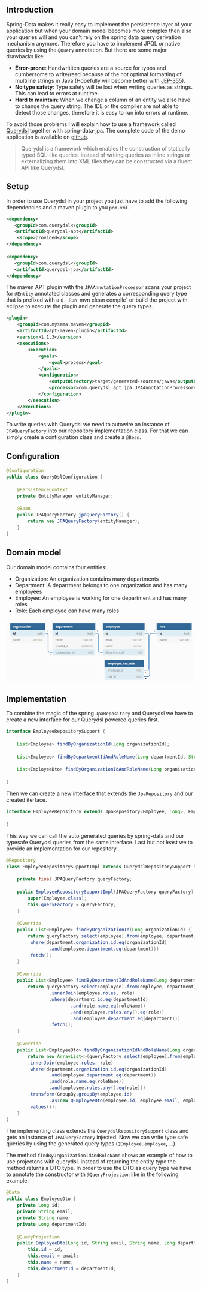 ## Introduction
	
Spring-Data makes it really easy to implement the persistence layer of your application but when your domain model becomes more complex then also your queries will and you can't rely on the spring data query derivation mechanism anymore. Therefore you have to implement JPQL or native queries by using the `@Query` annotation. But there are some major drawbacks like:

- **Error-prone**: Handwrititen queries are a source for typos and cumbersome to write/read because of the not optimal formatting of multiline strings in Java (Hopefully will become better with [JEP-355]( https://openjdk.java.net/jeps/355 )). 
- **No type safety**: Type safety will be lost when writing queries as strings. This can lead to errors at runtime.
- **Hard to maintain**: When we change a column of an entity we also have to change the query string. The  IDE or the compiler are not able to detect those changes, therefore it is easy to run into errors at runtime.



To avoid those problems I will explain how to use a framework called [Querydsl](http://www.querydsl.com/) together with spring-data-jpa. The complete code of the demo application is available on [github](https://github.com/SnuK87/querydsl-playground).

> Querydsl is a framework which enables the construction of statically typed SQL-like queries. Instead of writing queries as inline strings or externalizing them into XML files they can be constructed via a fluent API like Querydsl. 



## Setup

In order to use Querydsl in your project you just have to add the following dependencies and a maven plugin to you `pom.xml`.

```xml
<dependency>
​	<groupId>com.querydsl</groupId>
​	<artifactId>querydsl-apt</artifactId>
	<scope>provided</scope>	
​</dependency>

​<dependency>
​	<groupId>com.querydsl</groupId>
​	<artifactId>querydsl-jpa</artifactId>
​</dependency>
```

The maven APT plugin with the `JPAAnnotationProcessor` scans your project for `@Entity` annotated classes and generates a corresponding query type that is prefixed with a `Q. Run `mvn clean compile` or build the project with eclipse to execute the plugin and generate the query types.
```xml
<plugin>
	<groupId>com.mysema.maven</groupId>
	<artifactId>apt-maven-plugin</artifactId>
	<version>1.1.3</version>
	<executions>
		<execution>
			<goals>
				<goal>process</goal>
			</goals>
			<configuration>
				<outputDirectory>target/generated-sources/java</outputDirectory>
				<processor>com.querydsl.apt.jpa.JPAAnnotationProcessor</processor>
			</configuration>
		</execution>
	</executions>
</plugin>
```

To write queries with Querydsl we need to autowire an instance of `JPAQueryFactory` into our repository implementation class. For that we can simply create a configuration class and create a `@Bean`.

##  Configuration

```java
@Configuration
public class QueryDslConfiguration {

	@PersistenceContext
	private EntityManager entityManager;

	@Bean
	public JPAQueryFactory jpaQueryFactory() {
		return new JPAQueryFactory(entityManager);
	}
}
```

## Domain model

Our domain model contains four entities:
- Organization: An organization contains many departments
- Department: A department belongs to one organization and has many employees
- Employee: An employee is working for one department and has many roles
- Role: Each employee can have many roles

![er-diagram](er.PNG)


## Implementation

To combine the magic of the spring `JpaRepository` and Querydsl we have to create a new interface for our Querydsl powered queries first.

```java
interface EmployeeRepositorySupport {

	List<Employee> findByOrganizationId(Long organizationId);
	
	List<Employee> findByDepartmentIdAndRoleName(Long departmentId, String roleName);
	
	List<EmployeeDto> findByOrganizationIdAndRoleName(Long organizationId, String roleName);
	
}
```

Then we can create a new interface that extends the `JpaRepository` and our created iterface.

```java
interface EmployeeRepository extends JpaRepository<Employee, Long>, EmployeeRepositorySupport {

}
```

This way we can call the auto generated queries by spring-data and our typesafe Querydsl queries from the same interface. Last but not least we to provide an implementation for our repository.

```java
@Repository
class EmployeeRepositorySupportImpl extends QuerydslRepositorySupport implements EmployeeRepositorySupport {

	private final JPAQueryFactory queryFactory;

	public EmployeeRepositorySupportImpl(JPAQueryFactory queryFactory) {
		super(Employee.class);
		this.queryFactory = queryFactory;
	}

	@Override
	public List<Employee> findByOrganizationId(Long organizationId) {
		return queryFactory.select(employee).from(employee, department)
		.where(department.organization.id.eq(organizationId)
				.and(employee.department.eq(department)))
		.fetch();
	}
	
	@Override
	public List<Employee> findByDepartmentIdAndRoleName(Long departmentId, String roleName) {
		return queryFactory.select(employee).from(employee, department)
				.innerJoin(employee.roles, role)
				.where(department.id.eq(departmentId)
						.and(role.name.eq(roleName))
						.and(employee.roles.any().eq(role))
						.and(employee.department.eq(department)))
				.fetch();
	}
	
	@Override
	public List<EmployeeDto> findByOrganizationIdAndRoleName(Long organizationId, String roleName) {
		return new ArrayList<>(queryFactory.select(employee).from(employee, department)
		.innerJoin(employee.roles, role)
		.where(department.organization.id.eq(organizationId)
				.and(employee.department.eq(department))
				.and(role.name.eq(roleName))
				.and(employee.roles.any().eq(role)))
		.transform(GroupBy.groupBy(employee.id)
				.as(new QEmployeeDto(employee.id, employee.email, employee.name, department.id)))
		.values());
	}
}
```

The implementing class extends the `QuerydslRepositorySupport` class and gets an instance of `JPAQueryFactory` injected. Now we can write type safe queries by using the generated query types (`QEmployee.employee`, ...).

The method `findByOrganizationIdAndRoleName` shows an example of how to use projectons with querydsl. Instead of returning the entity type the method returns a DTO type. In order to use the DTO as query type we have to annotate the constructor with `@QueryProjection` like in the following example:

```java
@Data
public class EmployeeDto {
	private Long id;
	private String email;
	private String name;
	private Long departmentId;
	
	@QueryProjection
	public EmployeeDto(Long id, String email, String name, Long departmentId) {
		this.id = id;
		this.email = email;
		this.name = name;
		this.departmentId = departmentId;
	}
}
```